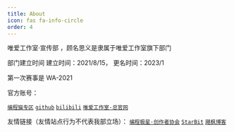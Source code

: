 ```yaml
---
title: About
icon: fas fa-info-circle
order: 4
---
```


唯爱工作室·宣传部 ，顾名思义是隶属于唯爱工作室旗下部门

部门建立时间 建立时间：2021/8/15，
更名时间：2023/1

第一次赛事是 WA-2021



官方账号：

[`编程猫专区`](https://shequ.codemao.cn/work_shop/818)
[`github`](https://github.com/weiai-studio)
[`bilibili`](https://space.bilibili.com/1590605446/?spm_id_from=333.999.0.0)
[`唯爱工作室-总官网`](https://weiai-studio.github.io)

[//]: # (`唯爱工作室-总官网（维护中）`)

友情链接（友情站点行为不代表我部立场）：
[`编程极星·创作者协会`](https://bcmcreator.cn/)
[`StarBit`](https://www.codekpy.site/)
[`飓枫博客`](https://blog.wtdown.top/)

